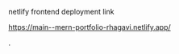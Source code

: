 netlify frontend deployment link

https://main--mern-portfolio-rhagavi.netlify.app/





















.
